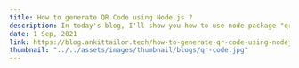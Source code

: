 ```yaml
---
title: How to generate QR Code using Node.js ?
description: In today's blog, I'll show you how to use node package "qrcode" to generate QR codes. Nowadays QR codes are used very extensively for payments through UPI, also chat apps like Whatsapp, to track shipping orders.
date: 1 Sep, 2021
link: https://blog.ankittailor.tech/how-to-generate-qr-code-using-nodejs
thumbnail: "../../assets/images/thumbnail/blogs/qr-code.jpg"
---
```

